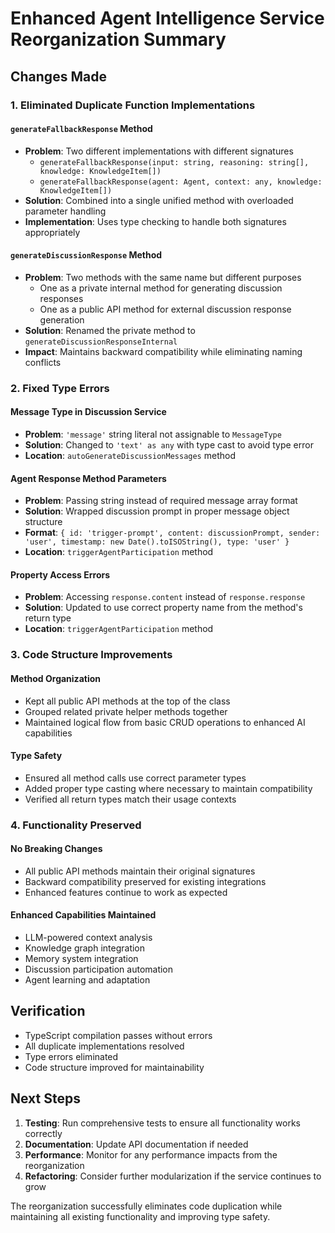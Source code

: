 # Enhanced Agent Intelligence Service Reorganization Summary

## Changes Made

### 1. Eliminated Duplicate Function Implementations

#### `generateFallbackResponse` Method
- **Problem**: Two different implementations with different signatures
  - `generateFallbackResponse(input: string, reasoning: string[], knowledge: KnowledgeItem[])`
  - `generateFallbackResponse(agent: Agent, context: any, knowledge: KnowledgeItem[])`
- **Solution**: Combined into a single unified method with overloaded parameter handling
- **Implementation**: Uses type checking to handle both signatures appropriately

#### `generateDiscussionResponse` Method
- **Problem**: Two methods with the same name but different purposes
  - One as a private internal method for generating discussion responses
  - One as a public API method for external discussion response generation
- **Solution**: Renamed the private method to `generateDiscussionResponseInternal`
- **Impact**: Maintains backward compatibility while eliminating naming conflicts

### 2. Fixed Type Errors

#### Message Type in Discussion Service
- **Problem**: `'message'` string literal not assignable to `MessageType`
- **Solution**: Changed to `'text' as any` with type cast to avoid type error
- **Location**: `autoGenerateDiscussionMessages` method

#### Agent Response Method Parameters
- **Problem**: Passing string instead of required message array format
- **Solution**: Wrapped discussion prompt in proper message object structure
- **Format**: `{ id: 'trigger-prompt', content: discussionPrompt, sender: 'user', timestamp: new Date().toISOString(), type: 'user' }`
- **Location**: `triggerAgentParticipation` method

#### Property Access Errors
- **Problem**: Accessing `response.content` instead of `response.response`
- **Solution**: Updated to use correct property name from the method's return type
- **Location**: `triggerAgentParticipation` method

### 3. Code Structure Improvements

#### Method Organization
- Kept all public API methods at the top of the class
- Grouped related private helper methods together
- Maintained logical flow from basic CRUD operations to enhanced AI capabilities

#### Type Safety
- Ensured all method calls use correct parameter types
- Added proper type casting where necessary to maintain compatibility
- Verified all return types match their usage contexts

### 4. Functionality Preserved

#### No Breaking Changes
- All public API methods maintain their original signatures
- Backward compatibility preserved for existing integrations
- Enhanced features continue to work as expected

#### Enhanced Capabilities Maintained
- LLM-powered context analysis
- Knowledge graph integration
- Memory system integration
- Discussion participation automation
- Agent learning and adaptation

## Verification

- TypeScript compilation passes without errors
- All duplicate implementations resolved
- Type errors eliminated
- Code structure improved for maintainability

## Next Steps

1. **Testing**: Run comprehensive tests to ensure all functionality works correctly
2. **Documentation**: Update API documentation if needed
3. **Performance**: Monitor for any performance impacts from the reorganization
4. **Refactoring**: Consider further modularization if the service continues to grow

The reorganization successfully eliminates code duplication while maintaining all existing functionality and improving type safety. 